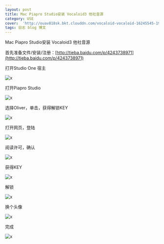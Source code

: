 ```yaml
---
layout: post
title: Mac Piapro Studio安装 Vocaloid3 他社音源
category: USE
cover:  'http://ouav818sk.bkt.clouddn.com/vocaloid-vocaloid-16245545-1920-1200.jpg'
tags: 日志 blog 博文
---
```


Mac Piapro Studio安装 Vocaloid3 他社音源

首先准备文件/安装/注册：[http://tieba.baidu.com/p/4243738971](http://tieba.baidu.com/p/4243738971)

打开Studio One 宿主

![x](http://ouav818sk.bkt.clouddn.com//vocaloid3dbonmac/1.png)

打开Piapro Studio

![x](http://ouav818sk.bkt.clouddn.com//vocaloid3dbonmac/2.png)

选择Oliver，单击，获得解锁KEY

![x](http://ouav818sk.bkt.clouddn.com//vocaloid3dbonmac/3.png)

打开网页，登陆

![x](http://ouav818sk.bkt.clouddn.com//vocaloid3dbonmac/4.png)

阅读许可，确认

![x](http://ouav818sk.bkt.clouddn.com//vocaloid3dbonmac/5.png)

获得KEY

![x](http://ouav818sk.bkt.clouddn.com//vocaloid3dbonmac/6.png)

解锁

![x](http://ouav818sk.bkt.clouddn.com//vocaloid3dbonmac/7.png)

换个头像

![x](http://ouav818sk.bkt.clouddn.com//vocaloid3dbonmac/8.png)

完成

![x](http://ouav818sk.bkt.clouddn.com//vocaloid3dbonmac/9.png)

